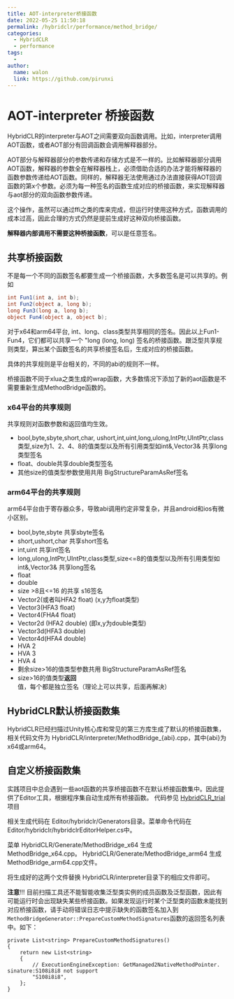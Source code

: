 ```yaml
---
title: AOT-interpreter桥接函数
date: 2022-05-25 11:50:18
permalink: /hybridclr/performance/method_bridge/
categories:
  - HybridCLR
  - performance
tags:
  - 
author: 
  name: walon
  link: https://github.com/pirunxi
---
```

# AOT-interpreter 桥接函数

HybridCLR的interpreter与AOT之间需要双向函数调用。比如，interpreter调用AOT函数，或者AOT部分有回调函数会调用解释器部分。

AOT部分与解释器部分的参数传递和存储方式是不一样的。比如解释器部分调用AOT函数，解释器的参数全在解释器栈上，必须借助合适的办法才能将解释器的函数参数传递给AOT函数。同样的，解释器无法使用通过办法直接获得AOT回调函数的第x个参数。必须为每一种签名的函数生成对应的桥接函数，来实现解释器与aot部分的双向函数参数传递。

这个操作，虽然可以通过ffi之类的库来完成，但运行时使用这种方式，函数调用的成本过高，因此合理的方式仍然是提前生成好这种双向桥接函数。

**解释器内部调用不需要这种桥接函数**，可以是任意签名。

## 共享桥接函数

不是每一个不同的函数签名都要生成一个桥接函数，大多数签名是可以共享的。例如

```csharp
int Fun1(int a, int b);
int Fun2(object a, long b);
long Fun3(long a, long b);
object Fun4(object a, object b);
```

对于x64和arm64平台, int、long、class类型共享相同的签名。因此以上Fun1-Fun4，它们都可以共享一个 "long (long, long) 签名的桥接函数。跟泛型共享规则类型，算出某个函数签名的共享桥接签名后，生成对应的桥接函数。

具体的共享规则是平台相关的，不同的abi的规则不一样。

桥接函数不同于xlua之类生成的wrap函数，大多数情况下添加了新的aot函数是不需要重新生成MethodBridge函数的。

### x64平台的共享规则

共享规则对函数参数和返回值均生效。

- bool,byte,sbyte,short,char, ushort,int,uint,long,ulong,IntPtr,UIntPtr,class类型,size为1、2、4、8的值类型以及所有引用类型如int&,Vector3& 共享long类型签名
- float、double共享double类型签名
- 其他size的值类型参数使用共用 BigStructureParamAsRef签名

### arm64平台的共享规则

arm64平台由于寄存器众多，导致abi调用约定非常复杂，并且android和ios有微小区别。

- bool,byte,sbyte 共享sbyte签名
- short,ushort,char 共享short签名
- int,uint 共享int签名
- long,ulong,IntPtr,UIntPtr,class类型,size&lt;=8的值类型以及所有引用类型如int&,Vector3& 共享long签名
- float
- double
- size &gt;8且&lt;=16 的共享 s16签名
- Vector2(或者叫HFA2 float) (x,y为float类型)
- Vector3(HFA3 float)
- Vector4(FHA4 float)
- Vector2d (HFA2 double) (即x,y为double类型)
- Vector3d(HFA3 double)
- Vector4d(HFA4 double)
- HVA 2
- HVA 3
- HVA 4
- 剩余size&gt;16的值类型参数共用 BigStructureParamAsRef签名
- size&gt;16的值类型**返回**值，每个都是独立签名（理论上可以共享，后面再解决）

## HybridCLR默认桥接函数集

HybridCLR已经扫描过Unity核心库和常见的第三方库生成了默认的桥接函数集，相关代码文件为 HybridCLR/interpreter/MethodBridge_{abi}.cpp，其中{abi}为x64或arm64。

## 自定义桥接函数集

实践项目中总会遇到一些aot函数的共享桥接函数不在默认桥接函数集中。因此提供了Editor工具，根据程序集自动生成所有桥接函数。 代码参见 [HybridCLR_trial](https://github.com/focus-creative-games/hybridclr_trial) 项目

相关生成代码在 Editor/hybridclr/Generators目录。菜单命令代码在Editor/hybridclr/hybridclrEditorHelper.cs中。

菜单 HybridCLR/Generate/MethodBridge_x64 生成 MethodBridge_x64.cpp。
HybridCLR/Generate/MethodBridge_arm64 生成 MethodBridge_arm64.cpp文件。

将生成好的这两个文件替换 HybridCLR/interpreter目录下的相应文件即可。

**注意**!!! 目前扫描工具还不能智能收集泛型类实例的成员函数及泛型函数，因此有可能运行时会出现缺失某些桥接函数。如果发现运行时某个泛型类的函数未能找到对应桥接函数，请手动将错误日志中提示缺失的函数签名加入到`MethodBridgeGenerator::PrepareCustomMethodSignatures`函数的返回签名列表中。如下：

```charp
private List<string> PrepareCustomMethodSignatures()
{
    return new List<string>
    {
        // ExecutionEngineException: GetManaged2NativeMethodPointer. sinature:S108i8i8 not support
        "S108i8i8",
    };
}
```
